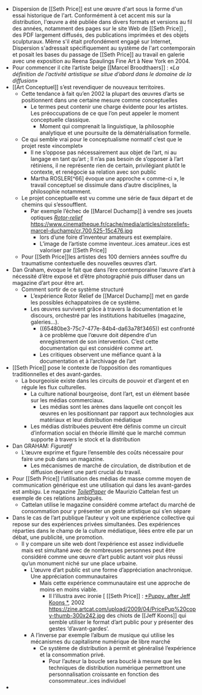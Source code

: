 - Dispersion de [[Seth Price]] est une œuvre d'art sous la forme d'un essai historique de l'art. Conformément à cet accent mis sur la distribution, l'œuvre a été publiée dans divers formats et versions au fil des années, notamment des pages sur le site Web de [[Seth Price]] , des PDF largement diffusés, des publications imprimées et des objets sculpturaux. Même s'il était profondément engagé sur Internet, Dispersion s'adressait spécifiquement au système de l'art contemporain et posait les bases du passage de [[Seth Price]] au travail en galerie avec une exposition au Reena Spaulings Fine Art à New York en 2004.
- Pour commencer il cite l’artiste belge [[Marcel Broodthaers]] : «*La définition de l’activité artistique se situe d’abord dans le domaine de la diffusion*»
- [[Art Conceptuel]] s’est revendiquer de nouveaux territoires.
	- Cette tendance à fait qu’en 2002 la plupart des œuvres d’arts se positionnent dans une certaine mesure comme conceptuelles
		- Le termes peut contenir une charge évidente pour les artistes. Les préoccupations de ce que l’on peut appeler le moment conceptuelle classique.
			- Moment qui comprenait la linguistique, la philosophie analytique et une poursuite de la dématérialisation formelle.
	- Ce qui semble vrai pour le conceptualisme normatif c’est que le projet reste «incomplet»
		- Il ne s’oppose pas nécessairement aux objet de l’art, ni au langage en tant qu’art ; Il n’as pas besoin de s’opposer à l’art rétiniens, il ne représente rien de certain, privilégiant plutôt le contexte, et renégocie sa relation avec son public
		- Martha ROSLER[^66] évoque une approche « comme-ci », le travail conceptuel se dissimule dans d’autre disciplines, la philosophie notamment.
	- Le projet conceptuelle est vu comme une série de faux départ et de chemins qui s’essoufflent.
		- Par exemple l’échec de [[Marcel Duchamp]] à vendre ses jouets optiques [*Rotor-relief*](https://www.cinematheque.fr/article/1586.html) https://www.cinematheque.fr/cache/media/articles/rotoreliefs-marcel-duchamp/cr,700,525-15c476.jpg
			- lors d’une foire d’inventeur amateurs est exemplaire.
			- L’image de l’artiste comme inventeur..ices amateur..ices est valoriser par [[Seth Price]]
	- Pour [[Seth Price]]les artistes des 100 derniers années souffre du traumatisme contextuelle des nouvelles œuvres d’art.
- Dan Graham, évoque le fait que dans l’ère contemporaine l’œuvre d’art à nécessité d’être exposé et d’être photographié puis diffuser dans un magazine d’art pour être art.
	- Comment sortir de ce système structuré
		- L’expérience Rotor Relief de [[Marcel Duchamp]] met en garde les possibles échappatoires de ce système.
		- Les œuvres survivent grâce à travers la documentation et le discours, orchestré par les institutions habituelles (magazine, galeries…).
			- ((65480be3-75c7-477e-84b4-da63a78f3465)) est confronté à ce problème que l’œuvre doit dépendre d’un enregistrement de son intervention. C’est cette documentation qui est considéré comme art.
			- Les critiques observent une méfiance quant à la documentation et à l’archivage de l’art
- [[Seth Price]] pose le contexte de l’opposition des romantiques traditionnelles et des avant-gardes.
	- La bourgeoisie existe dans les circuits de pouvoir et d’argent et en régule les flux culturelles.
		- La culture national bourgeoise, dont l’art, est un élément basée sur les médias commerciaux.
			- Les médias sont les arènes dans laquelle ont conçoit les œuvres en les positionnant par rapport aux technologies aux matériaux et leur distribution médiatique
		- Les médias distribuées peuvent être définis comme un circuit d’information social en théorie illimité que le marché commun supporte à travers le stock et la distribution
- Dan GRAHAM: *Figuratif*
	- L’œuvre exprime et figure l’ensemble des coûts nécessaire pour faire une pub dans un magazine.
		- Les mécanismes de marché de circulation, de distribution et de diffusion devient une parti crucial du travail.
- Pour [[Seth Price]] l’utilisation des médias de masse comme moyen de communication générique est une utilisation qui dans les avant-gardes est ambigu. Le magazine [*ToiletPaper*](https://www.toiletpapermagazine.org/) de Maurizio Cattelan fest un exemple de ces relations ambiguës.
	- Cattelan utilise le magazine considéré comme artefact du marché de consommation pour y présenter un geste artistique qui s’en sépare
- Dans le cas de l’art publique l’auteur y voit une expérience collective qui repose sur des expériences privées simultanées. Des expériences réparties dans le champ de la culture médiatique, liées entre elle par un débat, une publicité, une promotion.
	- Il y compare un site web dont l’expérience est assez individuelle mais est simultané avec de nombreuses personnes peut être considéré comme une œuvre d’art public autant voir plus réussi qu’un monument niché sur une place urbaine.
		- L’œuvre d’art public est une forme d’appréciation anachronique. Une appréciation communautaires
			- Mais cette expérience communautaire est une approche de moins en moins viable.
				- Il l’illustra avec ironie [ [[Seth Price]] : [*Puppy, after Jeff Koons *](https://zine.artcat.com/2009/04/index.html), 2002 https://zine.artcat.com/upload/2009/04/PricePup%20copy-thumb-300x242.jpg des chiots de [[Jeff Koons]] qui semble utiliser le format d’art public pour y présenter des gestes ‘d’avant-gardes’.
		- A l’inverse par exemple l’album de musique qui utilise les mécanismes du capitalisme numérique de libre marché
			- Ce système de distribution à permit et généralisé l’expérience et la consommation privé.
				- Pour l’auteur la boucle sera bouclé à mesure que les techniques de distribution numérique permettront une personnalisation croissante en fonction des consommateur..ices individuel
-